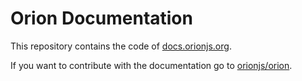 # Orion Documentation

This repository contains the code of [docs.orionjs.org](http://docs.orionjs.org).

If you want to contribute with the documentation go to [orionjs/orion](https://github.com/orionjs/orion).
